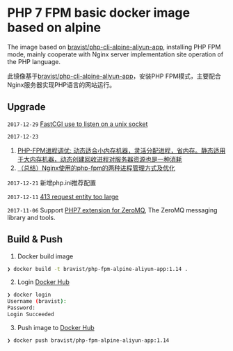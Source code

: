 # PHP 7 FPM basic docker image based on alpine

The image based on [bravist/php-cli-alpine-aliyun-app](https://hub.docker.com/r/bravist/php-cli-alpine-aliyun-app/), installing PHP FPM mode, mainly cooperate with Nginx server implementation site operation of the PHP language.

此镜像基于[bravist/php-cli-alpine-aliyun-app](https://hub.docker.com/r/bravist/php-cli-alpine-aliyun-app/)，安装PHP FPM模式，主要配合Nginx服务器实现PHP语言的网站运行。



## Upgrade
`2017-12-29` [FastCGI use to listen on a unix socket](https://blog.linuxeye.cn/364.html)

`2017-12-23` 
1. [PHP-FPM进程调优: 动态适合小内存机器，灵活分配进程，省内存。静态适用于大内存机器，动态创建回收进程对服务器资源也是一种消耗](https://www.zybuluo.com/phper/note/89081) 
2. [（总结）Nginx使用的php-fpm的两种进程管理方式及优化](http://www.ha97.com/4339.html)


`2017-12-21` 新增php.ini推荐配置

`2017-12-11` [413 request entity too large](https://www.iteblog.com/archives/1421.html)

`2017-11-06` Support [PHP7 extension for ZeroMQ](https://pkgs.alpinelinux.org/package/edge/community/x86/php7-zmq), The ZeroMQ messaging library and tools.


## Build & Push

1. Docker build image
```bash
❯ docker build -t bravist/php-fpm-alpine-aliyun-app:1.14 .
```

2. Login [Docker Hub](https://hub.docker.com)
```bash
❯ docker login
Username (bravist):
Password:
Login Succeeded
```

3. Push image to [Docker Hub](https://hub.docker.com)
```bash
❯ docker push bravist/php-fpm-alpine-aliyun-app:1.14
```